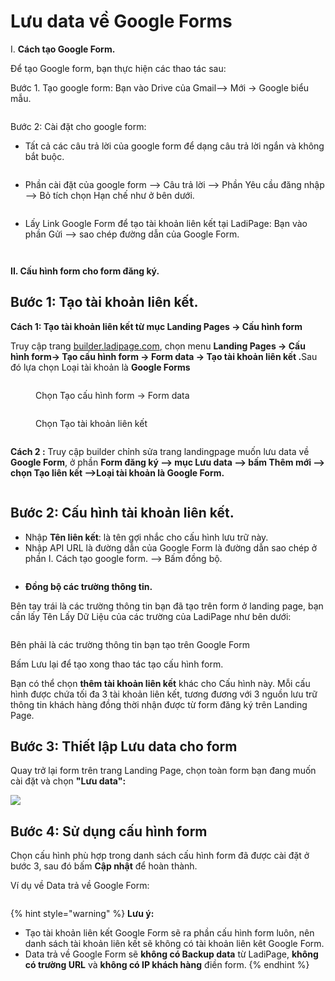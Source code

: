 # Lưu data về Google Forms

I. **Cách tạo Google Form.**

Để tạo Google form, bạn thực hiện các thao tác sau:

Bước 1. Tạo google form: Bạn vào Drive của Gmail--> Mới -> Google biểu mẫu.

<figure><img src="../../.gitbook/assets/gg1.png" alt=""><figcaption></figcaption></figure>

Bước 2: Cài đặt cho google form:

* Tất cả các câu trả lời của google form để dạng câu trả lời ngắn và không bắt buộc.

<figure><img src="../../.gitbook/assets/gg2.png" alt=""><figcaption></figcaption></figure>

* Phần cài đặt của google form --> Câu trả lời --> Phần Yêu cầu đăng nhập --> Bỏ tích chọn Hạn chế như ở bên dưới.

<figure><img src="../../.gitbook/assets/gg3.png" alt=""><figcaption></figcaption></figure>

* Lấy Link Google Form để tạo tài khoản liên kết tại LadiPage: Bạn vào phần Gửi --> sao chép đường dẫn của Google Form.

<figure><img src="../../.gitbook/assets/gg4.png" alt=""><figcaption></figcaption></figure>

<figure><img src="../../.gitbook/assets/gg5.png" alt=""><figcaption></figcaption></figure>

**II. Cấu hình form cho form đăng ký.**

## **Bước 1: Tạo tài khoản liên kết.**



**Cách 1: Tạo tài khoản liên kết từ mục Landing Pages -> Cấu hình form**

Truy cập trang [builder.ladipage.com](http://builder.ladipage.com/), chọn menu **Landing Pages -> Cấu hình form-> Tạo cấu hình form -> Form data -> Tạo tài khoản liên kết .**&#x53;au đó lựa chọn Loại tài khoản là **Google Forms**

<figure><img src="../../.gitbook/assets/image (1297).png" alt=""><figcaption><p>Chọn Tạo cấu hình form -> Form data </p></figcaption></figure>

<figure><img src="../../.gitbook/assets/image (1298).png" alt=""><figcaption><p>Chọn Tạo tài khoản liên kết</p></figcaption></figure>

<figure><img src="../../.gitbook/assets/image (1416).png" alt=""><figcaption></figcaption></figure>

**Cách 2 :** Truy cập builder chỉnh sửa trang landingpage muốn lưu data về **Google Form**, ở phần **Form đăng ký --> mục Lưu data --> bấm Thêm mới  --> chọn Tạo liên kết -->Loại tài khoản là Google Form.**

<figure><img src="../../.gitbook/assets/image (27).png" alt=""><figcaption></figcaption></figure>

## Bước 2: Cấu hình tài khoản liên kết.

* Nhập **Tên liên kết**: là tên gợi nhắc cho cấu hình lưu trữ này.
* Nhập API URL là đường dẫn của Google Form là đường dẫn sao chép ở phần I. Cách tạo google form. --> Bấm đồng bộ.

<figure><img src="../../.gitbook/assets/gg6.png" alt=""><figcaption></figcaption></figure>

* **Đồng bộ các trường thông tin.**

Bên tay trái là các trường thông tin bạn đã tạo trên form ở landing page, bạn cần lấy Tên Lấy Dữ Liệu của các trường của LadiPage như bên dưới:

<figure><img src="../../.gitbook/assets/tên lấy dữ liệu (2).png" alt=""><figcaption></figcaption></figure>

Bên phải là các trường thông tin bạn tạo trên Google Form

Bấm Lưu lại để tạo xong thao tác tạo cấu hình form.

Bạn có thể chọn **thêm tài khoản liên kết** khác cho Cấu hình này. Mỗi cấu hình được chứa tối đa 3 tài khoản liên kết, tương đương với 3 nguồn lưu trữ thông tin khách hàng đồng thời nhận được từ form đăng ký trên Landing Page.

## **Bước 3: Thiết lập Lưu data cho form**&#x20;

Quay trở lại form trên trang Landing Page, chọn toàn form bạn đang muốn cài đặt và chọn **"Lưu data":**

![](<../../.gitbook/assets/image (279).png>)

## **Bước 4:** **Sử dụng cấu hình form**&#x20;

Chọn cấu hình phù hợp trong danh sách cấu hình form đã được cài đặt ở bước 3, sau đó bấm **Cập nhật** để hoàn thành.

Ví dụ về Data trả về Google Form:

<figure><img src="../../.gitbook/assets/gg7.png" alt=""><figcaption></figcaption></figure>

{% hint style="warning" %}
**Lưu ý:**

* Tạo tài khoản liên kết Google Form sẽ ra phần cấu hình form luôn, nên danh sách tài khoản liên kết sẽ không có tài khoản liên kêt Google Form.
* Data trả về Google Form sẽ **không có Backup data** từ LadiPage, **không có trường URL** và **không có IP khách hàng** điền form.
{% endhint %}
